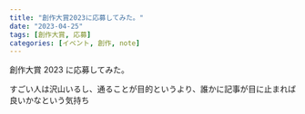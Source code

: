 ```yaml
---
title: "創作大賞2023に応募してみた。"
date: "2023-04-25"
tags: [創作大賞, 応募]
categories: [イベント, 創作, note]
---
```


創作大賞 2023 に応募してみた。

すごい人は沢山いるし、通ることが目的というより、誰かに記事が目に止まれば良いかなという気持ち
